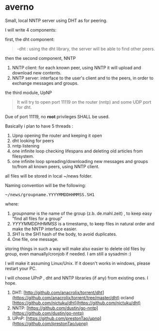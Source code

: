 # averno
Small, local NNTP server using DHT as for peering.


I will  write 4 components:

first, the dht component:

>-dht : using the dht library, the server will be able to find other peers.

then the second component, NNTP

1. NNTP client: for each known peer, using NNTP it will upload and download new contents.
2. NNTP server: interface to the user's client and to the peers, in order to exchange messages and groups.

the third module, UpNP
  
>It will try to open port 11119 on the router (nntp) and some UDP port for dht.

Due of port 11119, no **root** privileges SHALL be used.

Basically i plan to have 5 threads :

1. Upnp opening the router and keeping it open
2. dht looking for peers
3. nntp listening 
4. one infinite loop checking lifespans and deleting old articles from filesystem.
5. one infinite loop spreading/downloading new messages and groups to/from all known peers, using NNTP client.

all files will be stored in local ~/news folder. 

Naming convention will be the following: 

<pre>
~/news/groupname.YYYYMMDDHHMMSS.SH1 
</pre>

where:

1. _groupname_ is the name of the group (z.b. de.mahl.zeit) , to keep easy  "find all files for a group"
2. _YYYYMMDDHHMMSS_ is a timestamp, to keep files in natural order and make the NNTP interface easier.
3. _SH1_ is the SH1 hash of the body, to avoid duplicates.
4. One file, one message.

storing things in such a way will make also easier to delete old files by group, 
even manually/cronjob if needed. I am still a  sysadmin :)

I will make it assuming Linux/Unix. If it doesn't works in windows, please restart your PC.

I will choose UPnP , dht and NNTP libraries (if any) from existing ones. I hope.

1. DHT: [http://github.com/anacrolix/torrent/dht](https://github.com/anacrolix/torrent/tree/master/dht) or/and [https://github.com/nictuku/dht](https://github.com/nictuku/dht)
2. NNTP: [https://github.com/dustin/go-nntp](https://github.com/dustin/go-nntp)
3. UPnP: [https://github.com/prestonTao/upnp](https://github.com/prestonTao/upnp)



